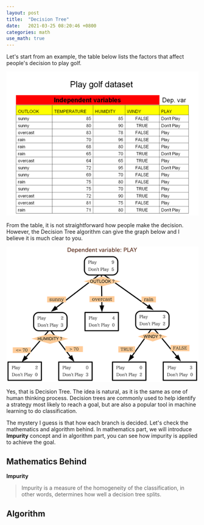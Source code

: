 ```yaml
---
layout: post
title:  "Decision Tree"
date:   2021-03-25 08:20:46 +0800
categories: math
use_math: true
---
```


Let's start from an example, the table below lists the factors that affect people's decision to play golf. 

![Golf_dataset](/image/Golf_dataset.png)

From the table, it is not straightforward how people make the decision. However, the Decision Tree algorithm can give the graph below and I believe it is much clear to you.

![Decision_tree](/image/Decision_tree_model.png)

Yes, that is Decision Tree. The idea is natural, as it is the same as one of human thinking process. Decision trees are commonly used to help identify a strategy most likely to reach a goal, but are also a popular tool in machine learning to do classification.

The mystery I guess is that how each branch is decided. Let's check the mathematics and algorithm behind. In mathematics part, we will introduce **Impurity** concept and in algorithm part, you can see how impurity is applied to achieve the goal.

## Mathematics Behind

**Impurity**

> Impurity is a measure of the homogeneity of the classification, in other words, determines how well a decision tree splits.

## Algorithm

